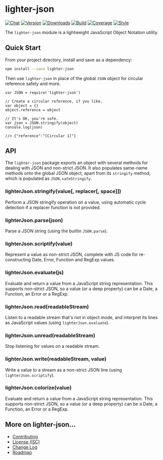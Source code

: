 # lighter-json
[![Chat](https://badges.gitter.im/chat.svg)](//gitter.im/lighterio/public)
[![Version](https://img.shields.io/npm/v/lighter-json.svg)](//www.npmjs.com/package/lighter-json)
[![Downloads](https://img.shields.io/npm/dm/lighter-json.svg)](//www.npmjs.com/package/lighter-json)
[![Build](https://img.shields.io/travis/lighterio/lighter-json.svg)](//travis-ci.org/lighterio/lighter-json)
[![Coverage](https://img.shields.io/codecov/c/github/lighterio/lighter-json/master.svg)](//codecov.io/gh/lighterio/lighter-json)
[![Style](https://img.shields.io/badge/code%20style-standard-brightgreen.svg)](//www.npmjs.com/package/standard)

The `lighter-json` module is a lightweight JavaScript Object Notation utility.

## Quick Start
From your project directory, install and save as a dependency:
```bash
npm install --save lighter-json
```

Then use `lighter-json` in place of the global `JSON` object for circular
reference safety and more.

```
var JSON = require('lighter-json')

// Create a circular reference, if you like.
var object = {}
object.reference = object

// It's OK, you're safe.
var json = JSON.stringify(object)
console.log(json)

//> {"reference":"[Circular 1]"}
```

## API
The `lighter-json` package exports an object with several methods for dealing
with JSON and non-strict JSON. It also populates same-name methods onto the
global JSON object, apart from its `stringify` method, which is populated as
`JSON.safeStringify`.

### lighterJson.stringify(value[, replacer[, space]])
Perform a JSON stringify operation on a value, using automatic cycle detection
if a replacer function is not provided.

### lighterJson.parse(json)
Parse a JSON string (using the builtin `JSON.parse`).

### lighterJson.scriptify(value)
Represent a value as non-strict JSON, complete with JS code for
re-constructing Date, Error, Function and RegExp values.

### lighterJson.evaluate(js)
Evaluate and return a value from a JavaScript string representation. This
supports non-strict JSON, so a value (or a deep property) can be a Date, a
Function, an Error or a RegExp.

### lighterJson.read(readableStream)
Listen to a readable stream that's not in object mode, and interpret its
lines as JavaScript values (using `lighterJson.evaluate`).

### lighterJson.unread(readableStream)
Stop listening for values on a readable stream.

### lighterJson.write(readableStream, value)
Write a value to a stream as a non-strict JSON line (using `lighterJson.scriptify`).

### lighterJson.colorize(value)
Evaluate and return a value from a JavaScript string representation. This
supports non-strict JSON, so a value (or a deep property) can be a Date, a
Function, an Error or a RegExp.

## More on lighter-json...
* [Contributing](//github.com/lighterio/lighter-json/blob/master/CONTRIBUTING.md)
* [License (ISC)](//github.com/lighterio/lighter-json/blob/master/LICENSE.md)
* [Change Log](//github.com/lighterio/lighter-json/blob/master/CHANGELOG.md)
* [Roadmap](//github.com/lighterio/lighter-json/blob/master/ROADMAP.md)
